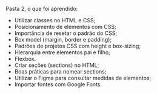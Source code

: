 Pasta 2, o que foi aprendido:

- Utilizar classes no HTML e CSS;
- Posicionamento de elementos com CSS;
- Importância de resetar o padrão do CSS;
- Box model (margin, border e padding);
- Padrões de projetos CSS com height e box-sizing;
- Hierarquia entre elementos pai e filho;
- Flexbox.
- Criar seções (sections) no HTML;
- Boas práticas para nomear sections;
- Utilizar o Figma para consultar medidas de elementos;
- Importar fontes com Google Fonts.
